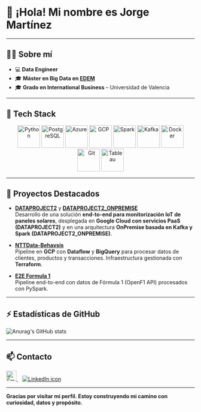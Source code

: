 # 👋 ¡Hola! Mi nombre es Jorge Martínez 

---

## 🧑‍💻 Sobre mí  

- 💻 **Data Engineer**  
- 🎓 **Máster en Big Data en [EDEM](https://edem.eu/master-big-data-analytics/)**
- 🎓 **Grado en International Business** – Universidad de Valencia

---

## 🔧 Tech Stack  

<p align="center">
  <img src="https://cdn.jsdelivr.net/gh/devicons/devicon/icons/python/python-original.svg" alt="Python" width="60" height="60"/>
  <img src="https://cdn.jsdelivr.net/gh/devicons/devicon/icons/postgresql/postgresql-original.svg" alt="PostgreSQL" width="60" height="60"/>
  <img src="https://cdn.jsdelivr.net/gh/devicons/devicon/icons/azure/azure-original.svg" alt="Azure" width="60" height="60"/>
  <img src="https://cdn.jsdelivr.net/gh/devicons/devicon/icons/googlecloud/googlecloud-original.svg" alt="GCP" width="60" height="60"/>
  <img src="https://www.vectorlogo.zone/logos/apache_spark/apache_spark-icon.svg" alt="Spark" width="60" height="60"/>
  <img src="https://cdn.jsdelivr.net/gh/devicons/devicon/icons/apachekafka/apachekafka-original.svg" alt="Kafka" width="60" height="60"/>
  <img src="https://cdn.jsdelivr.net/gh/devicons/devicon/icons/docker/docker-original.svg" alt="Docker" width="60" height="60"/>
  <img src="https://cdn.jsdelivr.net/gh/devicons/devicon/icons/git/git-original.svg" alt="Git" width="60" height="60"/>
  <img src="https://img.icons8.com/color/48/000000/tableau-software.png" alt="Tableau" width="60" height="60"/>
</p>

---


## 📂 Proyectos Destacados

- **[DATAPROJECT2](https://github.com/joorgemartinez/DATAPROJECT2)** y **[DATAPROJECT2_ONPREMISE](https://github.com/joorgemartinez/DATAPROJECT2_ONPREMISE)**  
Desarrollo de una solución **end-to-end para monitorización IoT de paneles solares**, desplegada en **Google Cloud con servicios PaaS (DATAPROJECT2)** y en una arquitectura **OnPremise basada en Kafka y Spark (DATAPROJECT2_ONPREMISE)**. 

- **[NTTData-Behavsis](https://github.com/joorgemartinez/NTTData-Behavsis)**  
Pipeline en **GCP** con **Dataflow** y **BigQuery** para procesar datos de clientes, productos y transacciones. Infraestructura gestionada con **Terraform**.  

- **[E2E Formula 1](https://github.com/joorgemartinez/E2E_Formula1)**  
  Pipeline end-to-end con datos de Fórmula 1 (OpenF1 API) procesados con PySpark.  


 



---


## ⚡ Estadísticas de GitHub

![Anurag's GitHub stats](https://github-readme-stats.vercel.app/api?username=joorgemartinez&theme=gotham&show_icons=true)  

---

## 📫 Contacto

<p align="left">
  <a href="mailto:martinezca.jorge@gmail.com" target="_blank">
    <img src="https://user-images.githubusercontent.com/5141132/50740364-7ea80880-1217-11e9-8faf-2348e31beedd.png" height="27" alt="Email icon"/> 
  </a>
  &nbsp;&nbsp;
  <a href="https://www.linkedin.com/in/jorgemart/" target="_blank">
    <img src="https://img.icons8.com/ios-filled/30/0A66C2/linkedin.png" alt="LinkedIn icon"/>
  </a>
</p>

---

**Gracias por visitar mi perfil. Estoy construyendo mi camino con curiosidad, datos y propósito.**
